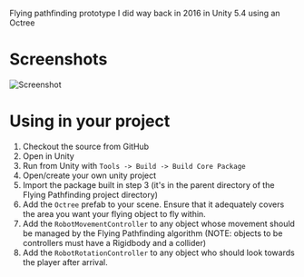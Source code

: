 Flying pathfinding prototype I did way back in 2016 in Unity 5.4 using an Octree

# Screenshots

![Screenshot](https://github.com/simeonradivoev/Flying-Pathfinding/raw/master/Screenshots/Screenshot.png)

# Using in your project

  1. Checkout the source from GitHub
  2. Open in Unity
  3. Run from Unity with `Tools -> Build -> Build Core Package`
  4. Open/create your own unity project
  5. Import the package built in step 3 (it's in the parent directory of the Flying Pathfinding project directory)
  6. Add the `Octree` prefab to your scene. Ensure that it adequately covers the area you want your flying object to fly within.
  7. Add the `RobotMovementController` to any object whose movement should be managed by the Flying Pathfinding algorithm (NOTE: objects to be controllers must have a Rigidbody and a collider)
  9. Add the `RobotRotationController` to any object who should look towards the player after arrival.
